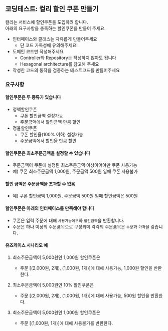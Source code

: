 ## 코딩테스트: 컬리 할인 쿠폰 만들기

컬리는 서비스에 할인쿠폰을 도입하려 합니다.  
아래의 요구사항을 충족하는 할인쿠폰을 만들어 주세요.  
- 인터페이스와 클래스는 자유롭게 만들어주세요
  - 단 코드 가독성에 유의해주세요!
- 도메인 코드만 작성해주세요
  - Controller와 Repository는 작성하지 않아도 됩니다
  - Hexagonal architecture를 참고해 주세요
- 작성한 코드의 동작을 검증하는 테스트코드를 만들어주세요

### 요구사항

#### 할인쿠폰은 두 종류가 있습니다
* 정액할인쿠폰
  * 쿠폰 할인금액 설정가능
  * 주문금액에서 할인금액 만큼 할인
* 정율할인쿠폰
  * 쿠폰 할인율(100% 이하) 설정가능
  * 주문금액에서 할인율 만큼 할인 

#### 할인쿠폰은 최소주문금액을 설정할 수 있습니다
* 주문금액이 쿠폰에 설정된 최소주문금액 이상이어야만 쿠폰 사용가능
* 예) 쿠폰 최소주문금액 1,000원, 주문금액 500원 일때 쿠폰 사용불가

#### 할인 금액은 주문금액을 초과할 수 없음
* 예) 쿠폰 할인금액 1,000원, 주문금액 500원 일때 할인금액은 500원

#### 할인쿠폰은 아래의 인터페이스를 만족해야 합니다
* 쿠폰은 입력 주문에 대해 `사용가능여부`와 `할인금액`을 반환합니다.
* 주문은 하나 이상의 주문품목으로 구성되며 각각의 주문품목은 `수량`과 `가격`을 갖습니다.

#### 유즈케이스 시나리오 예
1. 최소주문금액이 5,000원인 1,000원 할인쿠폰은  
   - 주문 [(2,000원, 2개), (1,000원, 1개)]에 대해 사용가능, 1,000원 할인을 반환한다.

2. 최소주문금액이 5,000원인 10% 할인쿠폰은  
   - 주문 [(2,000원, 2개), (1,000원, 1개)]에 대해 사용가능, 500원 할인을 반환한다.

3. 최소주문금액이 5,000원인 1,000원 할인쿠폰은  
   - 주문 [(1,000원, 1개)]에 대해 사용불가를 반환한다.
